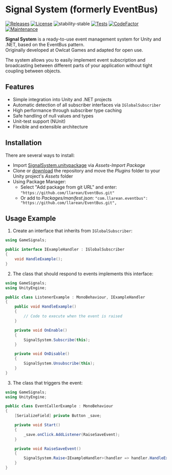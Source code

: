 # Signal System (formerly EventBus)

[![Releases](https://img.shields.io/github/v/release/llarean/EventBus)](https://github.com/llarean/EventBus/releases)
[![License](https://img.shields.io/badge/license-MIT-green.svg)](https://github.com/LLarean/EventBus/blob/master/LICENSE.txt)
![stability-stable](https://img.shields.io/badge/stability-stable-green.svg)
[![Tests](https://img.shields.io/badge/Tests-NUnit-green.svg)]()
[![CodeFactor](https://www.codefactor.io/repository/github/llarean/eventbus/badge)](https://www.codefactor.io/repository/github/llarean/eventbus)
[![Maintenance](https://img.shields.io/badge/Maintained%3F-yes-green.svg)](https://GitHub.com/Naereen/StrapDown.js/graphs/commit-activity)

**Signal System** is a ready-to-use event management system for Unity and .NET, based on the EventBus pattern.  
Originally developed at Owlcat Games and adapted for open use.

The system allows you to easily implement event subscription and broadcasting between different parts of your application without tight coupling between objects.

## Features

- Simple integration into Unity and .NET projects
- Automatic detection of all subscriber interfaces via `IGlobalSubscriber`
- High performance through subscriber type caching
- Safe handling of null values and types
- Unit-test support (NUnit)
- Flexible and extensible architecture

## Installation

There are several ways to install:
- Import [SignalSystem.unitypackage](https://github.com/llarean/EventBus/releases) via *Assets-Import Package*
- Clone or [download](https://github.com/llarean/EventBus/archive/master.zip) the repository and move the *Plugins* folder to your Unity project's *Assets* folder
- Using Package Manager:
  - Select "Add package from git URL" and enter:
    `"https://github.com/llarean/EventBus.git"`
  - Or add to *Packages/manifest.json*:
    `"com.llarean.eventbus": "https://github.com/llarean/EventBus.git",`

## Usage Example

1. Create an interface that inherits from `IGlobalSubscriber`:

```csharp
using GameSignals;

public interface IExampleHandler : IGlobalSubscriber
{
    void HandleExample();
}
```

2. The class that should respond to events implements this interface:

```csharp
using GameSignals;
using UnityEngine;

public class ListenerExample : MonoBehaviour, IExampleHandler
{
    public void HandleExample()
    {
        // Code to execute when the event is raised
    }

    private void OnEnable()
    {
        SignalSystem.Subscribe(this);
    }

    private void OnDisable()
    {
        SignalSystem.Unsubscribe(this);
    }
}
```

3. The class that triggers the event:

```csharp
using GameSignals;
using UnityEngine;

public class EventCallerExample : MonoBehaviour
{
    [SerializeField] private Button _save;

    private void Start()
    {
        _save.onClick.AddListener(RaiseSaveEvent);
    }

    private void RaiseSaveEvent()
    {
        SignalSystem.Raise<IExampleHandler>(handler => handler.HandleExample());
    }
}
```
